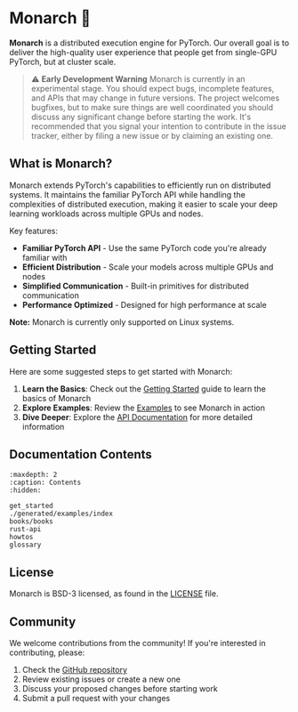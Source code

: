 # Monarch 🦋

**Monarch** is a distributed execution engine for PyTorch. Our overall goal is
to deliver the high-quality user experience that people get from single-GPU
PyTorch, but at cluster scale.

> ⚠️ **Early Development Warning** Monarch is currently in an experimental
> stage. You should expect bugs, incomplete features, and APIs that may change
> in future versions. The project welcomes bugfixes, but to make sure things are
> well coordinated you should discuss any significant change before starting the
> work. It's recommended that you signal your intention to contribute in the
> issue tracker, either by filing a new issue or by claiming an existing one.

## What is Monarch?

Monarch extends PyTorch's capabilities to efficiently run on distributed systems. It maintains the familiar PyTorch API while handling the complexities of distributed execution, making it easier to scale your deep learning workloads across multiple GPUs and nodes.

Key features:
- **Familiar PyTorch API** - Use the same PyTorch code you're already familiar with
- **Efficient Distribution** - Scale your models across multiple GPUs and nodes
- **Simplified Communication** - Built-in primitives for distributed communication
- **Performance Optimized** - Designed for high performance at scale

**Note:** Monarch is currently only supported on Linux systems.

## Getting Started

Here are some suggested steps to get started with Monarch:

1. **Learn the Basics**: Check out the [Getting Started](get_started) guide to learn the basics of Monarch
2. **Explore Examples**: Review the [Examples](./generated/examples/index) to see Monarch in action
3. **Dive Deeper**: Explore the [API Documentation](rust-api) for more detailed information

## Documentation Contents

```{toctree}
:maxdepth: 2
:caption: Contents
:hidden:

get_started
./generated/examples/index
books/books
rust-api
howtos
glossary
```

## License

Monarch is BSD-3 licensed, as found in the [LICENSE](https://github.com/pytorch-labs/monarch/blob/main/LICENSE) file.

## Community

We welcome contributions from the community! If you're interested in contributing, please:

1. Check the [GitHub repository](https://github.com/pytorch-labs/monarch)
2. Review existing issues or create a new one
3. Discuss your proposed changes before starting work
4. Submit a pull request with your changes
